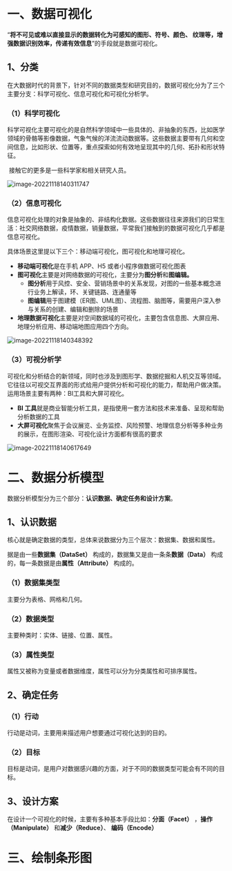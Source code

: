 # 一、数据可视化

​	“**将不可见或难以直接显示的数据转化为可感知的图形、符号、颜色、 纹理等，增强数据识别效率，传递有效信息**”的手段就是数据可视化。



## 1、分类

在大数据时代的背景下，针对不同的数据类型和研究目的，数据可视化分为了三个主要分支：科学可视化、信息可视化和可视化分析学。

### （1）科学可视化

​	科学可视化主要可视化的是自然科学领域中一些具体的、非抽象的东西，比如医学领域的骨骼等影像数据，气象气候的洋流流动数据等。这些数据主要带有几何和空间信息，比如形状、位置等，重点探索如何有效地呈现其中的几何、拓扑和形状特征。

​	接触它的更多是一些科学家和相关研究人员。

![image-20221118140311747](https://raw.githubusercontent.com/Rainchen0504/picture/master/202211181403285.png)



### （2）信息可视化

​	信息可视化处理的对象是抽象的、非结构化数据。这些数据往往来源我们的日常生活：社交网络数据，疫情数据，销量数据，平常我们接触到的数据可视化几乎都是信息可视化。

具体场景这里提以下三个：移动端可视化，图可视化和地理可视化。

- **移动端可视化**是在手机 APP、H5 或者小程序做数据可视化图表
- **图可视化**主要是对网络数据的可视化，主要分为**图分析**和**图编辑。**
  - **图分析**用于风控、安全、营销场景中的关系发现，对图的一些基本概念进行业务上解读，环、关键链路、连通量等
  - **图编辑**用于图建模（ER图、UML图）、流程图、脑图等，需要用户深入参与关系的创建、编辑和删除的场景
- **地理数据可视化**主要是对空间数据域的可视化，主要包含信息图、大屏应用、地理分析应用、移动端地图应用四个方向。

![image-20221118140348392](https://raw.githubusercontent.com/Rainchen0504/picture/master/202211181403676.png)



### （3）可视分析学

​	可视化和分析结合的新领域，同时也涉及到图形学、数据挖掘和人机交互等领域。它往往以可视交互界面的形式给用户提供分析和可视化的能力，帮助用户做决策。运用场景主要有两种：BI工具和大屏可视化。

- **BI 工具**就是商业智能分析工具，是指使用一套方法和技术来准备、呈现和帮助分析数据的工具
- **大屏可视化**聚焦于会议展览、业务监控、风险预警、地理信息分析等多种业务的展示，在图形渲染、可视化设计方面都有很高的要求

![image-20221118140617649](https://raw.githubusercontent.com/Rainchen0504/picture/master/202211181406314.png)





# 二、数据分析模型

数据分析模型分为三个部分：**认识数据、确定任务和设计方案**。

## 1、认识数据

核心就是确定数据的类型，总体来说数据分为三个层次：数据集、数据和属性。

据是由一些**数据集（DataSet）** 构成的，数据集又是由一条条**数据（Data）** 构成的，每一条数据是由**属性（Attribute）** 构成的。

### （1）数据集类型

主要分为表格、网格和几何。



### （2）数据类型

主要种类时：实体、链接、位置、属性。



### （3）属性类型

属性又被称为变量或者数据维度，属性可以分为分类属性和可排序属性。



## 2、确定任务

### （1）行动

行动是动词，主要用来描述用户想要通过可视化达到的目的。



### （2）目标

目标是动词，是用户对数据感兴趣的方面，对于不同的数据类型可能会有不同的目标。



## 3、设计方案

在设计一个可视化的时候，主要有多种基本手段比如：**分面（Facet）** ，**操作（Manipulate）** 和**减少（Reduce）**、 **编码（Encode）**



# 三、绘制条形图

